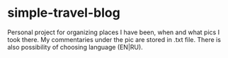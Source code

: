 # simple-travel-blog
Personal project for organizing places I have been, when and what pics I took there. My commentaries under the pic are stored in .txt file. There is also possibility of choosing language (EN|RU). 
